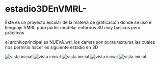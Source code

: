 # estadio3DEnVMRL-
Este es un proyecto escolar de la materia de graficación donde se uso el lenguaje VMRL para poder modelar entornos 3D muy básicos pero prácticos

el archivoprincipal es NUEVA.wrl, los demas son puras texturas las cuales nos permitio hacer es siguiente estadio en 3D

![vista inicial](https://github.com/Eduardishion/estadio3DEnVrl-/blob/main/Captura%20de%20pantalla%20(695).png )
![vista inicial](https://github.com/Eduardishion/estadio3DEnVrl-/blob/main/Captura%20de%20pantalla%20(696).png )
![vista inicial](https://github.com/Eduardishion/estadio3DEnVrl-/blob/main/Captura%20de%20pantalla%20(697).png )
![vista inicial](https://github.com/Eduardishion/estadio3DEnVrl-/blob/main/Captura%20de%20pantalla%20(698).png )
![vista inicial](https://github.com/Eduardishion/estadio3DEnVrl-/blob/main/Captura%20de%20pantalla%20(699).png )

